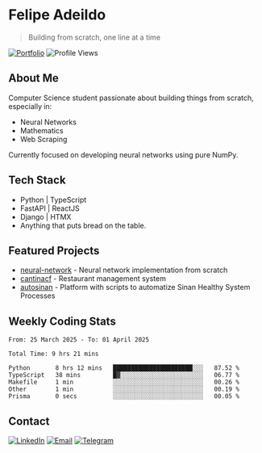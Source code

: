 # Felipe Adeildo
> Building from scratch, one line at a time

[![Portfolio](https://img.shields.io/badge/Portfolio-felipeadeildo.com-FF6B6B?style=flat-square&logo=firefox&logoColor=white)](https://felipeadeildo.com)
![Profile Views](https://komarev.com/ghpvc/?username=felipeadeildo&style=flat-square&color=FF6B6B)

## About Me
Computer Science student passionate about building things from scratch, especially in:
- Neural Networks
- Mathematics
- Web Scraping

Currently focused on developing neural networks using pure NumPy.

## Tech Stack
- Python  | TypeScript
- FastAPI | ReactJS
- Django  | HTMX
- Anything that puts bread on the table.

## Featured Projects
- [neural-network](https://github.com/felipeadeildo/neural-network) - Neural network implementation from scratch
- [cantinacf](https://github.com/felipeadeildo/cantinacf) - Restaurant management system
- [autosinan](https://github.com/felipeadeildo/autosinan) - Platform with scripts to automatize Sinan Healthy System Processes

## Weekly Coding Stats
<!--START_SECTION:waka-->

```ansi
From: 25 March 2025 - To: 01 April 2025

Total Time: 9 hrs 21 mins

Python       8 hrs 12 mins   ██████████████████████░░░   87.52 %
TypeScript   38 mins         █▓░░░░░░░░░░░░░░░░░░░░░░░   06.77 %
Makefile     1 min           ░░░░░░░░░░░░░░░░░░░░░░░░░   00.26 %
Other        1 min           ░░░░░░░░░░░░░░░░░░░░░░░░░   00.19 %
Prisma       0 secs          ░░░░░░░░░░░░░░░░░░░░░░░░░   00.05 %
```

<!--END_SECTION:waka-->

## Contact
[![LinkedIn](https://img.shields.io/badge/LinkedIn-felipeadeildo-0077B5?style=flat-square&logo=linkedin&logoColor=white)](https://linkedin.com/in/felipeadeildo)
[![Email](https://img.shields.io/badge/Email-contato@felipeadeildo.com-D14836?style=flat-square&logo=gmail&logoColor=white)](mailto:contato@felipeadeildo.com)
[![Telegram](https://img.shields.io/badge/Telegram-felipeadeildo-2CA5E0?style=flat-square&logo=telegram&logoColor=white)](https://t.me/felipeadeildo)
